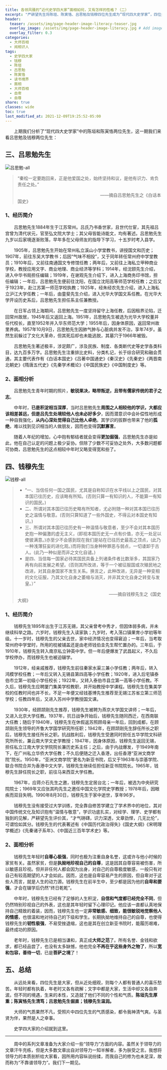 ```yaml
---
title: 各领风骚的“近代史学四大家”面相如何，又有怎样的性格？（二）
excerpt: "严耕望先生将陈垣、陈寅恪、吕思勉及钱穆四位先生成为“现代四大史学家”，四位先生在史学界各领风骚，声名远扬，那么他们又有怎样的经历？其面相又反映了什么样的性格呢？"
header:
  teaser: /assets/img/page-header-image-literacy-teaser.jpg
  overlay_image: /assets/img/page-header-image-literacy.jpg # Add image post (optional)
  overlay_filter: 0.3
categories:
  - 大师百相
  - 阅相识人
tags: 
  - 史学四大家
  - 钱穆
  - 陈垣
  - 吕思勉
  - 陈寅恪
  - 读书境界
  - 面相
  - 大师百相
  - 自卑
  - 自尊
share: true
classes: wide
toc: true
last_modified_at: 2021-12-09T19:25:52-05:00
---
```


&emsp;&emsp;上期我们分析了“现代四大史学家”中的陈垣和陈寅恪两位先生，这一期我们来看吕思勉及钱穆两位先生：

## 三、吕思勉先生

<img src="https://cdn.jsdelivr.net/gh/kewtgh/PicSunflowers@main/img/吕思勉-all.jpg" title="" alt="吕思勉-all" data-align="center">

> “秦桧一定要跑回来，正是他爱国之处，始终坚持和议，是他有识力、肯负责任之处。”
> 
> &emsp;&emsp;&emsp;&emsp;&emsp;&emsp;&emsp;&emsp;&emsp;&emsp;&emsp;&emsp;&emsp;&emsp;&emsp;&emsp;&emsp;&emsp;&emsp;——摘自吕思勉先生之《白话本国史》

### 1、经历简介

&emsp;&emsp;吕思勉先生1884年生于江苏常州。吕氏乃书香世家，且世代仕宦，其先祖吕宫曾为清代状元，官至弘文院大学士；其父母皆能诗能文，均有著述。吕思勉先生九岁以后家境逐渐败落，早年多在父母师友的指导下学习，十五岁时考入县学。

&emsp;&emsp;1905年，吕思勉先生开始在常州私立溪山小学堂教书，讲授国文和历史；1907年，前往东吴大学教书；后因“气味不相投”，又于同年转任常州府中学堂教员；1910年后，又前往南通国文专修馆任教；两年后，又前往上海私立甲种商业学校，教授应用文字、商业地理、商业经济等学科；1914年，经沈颐先生介绍，进入中华书局担任编辑；1919年，在谢观先生介绍下，进入上海商务印书馆，担任编辑；一年后，吕思勉先生便前往沈阳，在国立沈阳高等师范学校任教；之后又于1923年，赴江苏第一师范学校执教；1925年，经朱经农先生介绍，进入上海私立沪江大学任教；一年后，由童斐先生介绍，进入光华大学国文系任教。在光华大学开设历史系后，吕思勉先生担任系主任兼教授。

&emsp;&emsp;在日军占领上海期间，吕思勉先生一度坚持留守上海任教，后因租界沦陷，迁回常州故居，1945年后又返回上海。1951年，吕思勉先生被选为光华大学校董并任代校长，直至1952年并入华东师范大学；1955年后，因身体原因，返回常州故里养病。1957年10月9日，吕思勉先生因肺气肿与心脏病并发不治，享年74岁。虽然生前躲过了文化大革命，但其死后却也未能逃脱，其墓穴于1966年被毁。

&emsp;&emsp;吕思勉先生著述极丰，涉足颇广，涉及民族、制度、各类断代史等史学各类科目，达九百多万字。吕思勉先生注重排比史料，分类札记，长于综合研究和融会贯通，其主要代表作有《白话本国史》《吕著中国通史》《秦汉史》《先秦史》《两晋南北朝史》《隋唐五代史》《先秦学术概论》《中国民族史》《中国制度史》等。

### 2、面相分析

&emsp;&emsp;吕思勉先生青年时期的照片，**敏锐果决，略带叛逆，且带有儒家传统的君子之志**。

&emsp;&emsp;中年时，**已是积淀相当深厚**，当时吕思勉先生**周围之人相较他的学识，大都应该相差甚远，但是吕先生处境较他人也未必好多少**，因而潜意识中会补偿性地形成一种自我强化，**从内心深处觉得自己比他人卓绝**。其学识的拔群也带来了他的**孤绝**，难以找到见识相当的人做朋友，因而也变得**沉默寡言**。

&emsp;&emsp;随着人年纪的增加，心中抱有郁结者就会变得**更加倔强**，吕思勉先生亦是如此，他在自己认定的问题上极少妥协。但除了少数不可妥协之处外，大多数问题都可协商，吕思勉先生的这点相较中年时又略变得宽和些了。

## 四、钱穆先生

<img src="https://cdn.jsdelivr.net/gh/kewtgh/PicSunflowers@main/img/钱穆-all.jpg" title="" alt="钱穆-all" data-align="center">

> - “一、当信任何一国之国民，尤其是自称知识在水平线以上之国民，对其本国已往历史，应该略有所知。(否则只算一有知识的人，不能算一有知识的国民。)
> - 二、所谓对其本国已往历史略有所知者，尤必附随一种对其本国已往历史之温情与敬意。(否则只算知道了一些外国史，不得云对本国史有知识。)
> - 三、所谓对其本国已往历史有一种温情与敬意者，至少不会对其本国历史抱一种偏激的虚无主义，(即视本国历史无一点有价值，亦无一处足以使彼满意。)亦至少不会感到现在我们是站在已往历史最高之顶点，(此乃一种浅薄狂妄的进化观。)而将我们当身种种罪恶与弱点，一切诿卸于古人。(此乃一种似是而非之文化自谴。)
> - 是四、当信每一国家必待其国民具备上列诸条件者比数渐多，其国家乃再有向前发展之希望。(否则其所改进，等于一个被征服国或次殖民地之改进，对其自身国家不发生关系。换言之，此种改进，无异是一种变相的文化征服，乃其文化自身之萎缩与消灭，并非其文化自身之转变与发皇。）”
> 
> &emsp;&emsp;&emsp;&emsp;&emsp;&emsp;&emsp;&emsp;&emsp;&emsp;&emsp;&emsp;&emsp;&emsp;&emsp;&emsp;&emsp;&emsp;&emsp;&emsp;&emsp;——摘自钱穆先生之《国史大纲》

### 1、经历简介

&emsp;&emsp;钱穆先生1895年出生于江苏无锡，其父亲曾考中秀才，但因体弱多病，并未继续科举之路。六岁时，钱穆先生入读家孰；九岁时，考入荡口镇果育小学初等年级。十一岁时，钱穆先生的父亲去世，家中经济情况也变得窘迫；一年后，当考取常州府中学堂时，所用的枕被铺盖还是由老师钱伯圭先生帮忙置办的。三年后，于1910年，钱穆先生转入南京私立钟英中学。但一年后便爆发了武昌起义，不久后学校停办，而钱穆先生也被迫辍学。

&emsp;&emsp;1912年，经亲戚推荐，钱穆先生前往秦家水渠三兼小学任教；两年后，转入鸿模学校任教；一年后又转入无锡县第四高等小学任教；1920年，进入后宅镇泰伯市立第一初级小学任校长；1922年，又转入泰伯市县立第一高等小学任教。不久后，钱穆先生应聘厦门集美学校教职，并开始教授中学课程。钱穆先生在集美学校的任教时间也并不长，不足一年便又经钱基博先生推荐至无锡江苏省立第三师范学校；任教四年后，又进入苏州中学教授国文课。

&emsp;&emsp;1930年，经顾颉刚先生推荐，钱穆先生被聘为燕京大学国文讲师；一年后，又进入北京大学任教。1937年，抗日战争开始后，钱穆先生随同西迁，在西南联大任教；随后于1940年，钱穆先生在休假返苏照顾母亲一年后，回到成都，在顾颉刚先生领导的齐鲁大学国学研究所任职；1942年，在顾颉刚先生辞任所长之职后，钱穆先生接任所长之职。抗战胜利后，钱穆先生受邀同时担任五华学院文科研究所所长，兼云南大学文史学教授；1947年，因身体原因，钱穆先生返回无锡，担任私立江南大学文学院院长兼历史系主任；之后，由于内战爆发，于1949年南下，在广州私立华侨大学任教；不久后便随之迁入香港，出任香港“亚洲文商学院”院长。1950年，“亚洲文商学院”更名为新亚书院，后又于1963年与崇基学院、联合书院合并为香港中文大学，钱穆先生继续任担任新亚书院院长。1965年，钱穆先生辞任院长之职，前往马来西亚大学任教。

&emsp;&emsp;1967年，应蒋介石先生之邀，钱穆先生定居台北；一年后，被选为中央研究院院士；1969年又应张其昀先生之邀任中国文化学院史学教授；1978年后，因眼疾而双目失明。1990年8月30日，钱穆先生于家中逝世，享年96岁。

&emsp;&emsp;钱穆先生没有接受过大学训练，完全靠自修苦学建立了学术界中的地位，其对中国传统文化及知识抱有“温情与敬意”，学识功底扎实，对经学、理学、史学都有独到的见解，严耕望先生评价其，“才气磅礴，识力深透，文章劲悍，几无比伦”，可谓恰如其分。钱穆先生的代表著述有《中国历代政治得失》《国史大纲》《宋明理学概述》《先秦诸子系年》、《中国近三百年学术史》等。

### 2、面相分析

&emsp;&emsp;钱穆先生年轻时**自尊心极强**，同时也极为注重自身名誉，这或许与他小时候的家贫有关。虽然家贫，但是**执拗地珍视自己的自尊**，这是因其自尊容易被伤害，所以敏感且珍视。但并非任何人都会因为出身，对自己的自尊极度敏感，一般只有对自己有较高期望的人才会如此。因而，这也是自卑容易产生的原因，但自卑对于这些人而言，就是人生的动力源。钱穆先生在前半生中，至少都是因为他的**自卑和要强**，才会在辍学后仍然“终日乾乾”。

&emsp;&emsp;中年时，钱穆先生已经有了足够的人生积淀，**自信和气度都已经完全不同**，但仍然特别珍视自己的外表，这也是其年轻时留下心理印记。他应该一直都认真地保持自己精致的着装，因而，钱穆先生也一定**非常敏感、细致，能很敏锐地觉察他人的情感**，也很温和地对待自己的下级和学生。长期执拗地维持自己的自尊，也使得钱穆先生的**韧性极强**，不易受挫退缩，这也是其在创立新亚书院时，能履历艰难，最终成功的原因。

&emsp;&emsp;老年时，钱穆先生已是相当谦和，真正成**大师之范**了。所有名誉、金钱和欲求，都已经品尝了，也没有太多缺憾，他也完全**不再在乎这些身外之物了**，所以**宽和包容，善待一切**，已是**菩萨之境**了！

## 五、总结

&emsp;&emsp;从远处来看，四位先生是大家，但从近处细观，则每个人都有普通人的喜乐愁苦。年轻时都有执着，年老时又各有疏解；文字中都是大家，生活中却又各自奔波。但不同的境遇，生来的本性，又造就了他们不同的个性和气质。**陈垣先生厚重；陈寅恪先生清笃；吕思勉先生倔直；钱穆先生温润。** 

&emsp;&emsp;大师的气质果然不凡，受照片中四位先生的气质感染，都令我神清气爽。与圣贤为伴，果然是人之幸事。

&emsp;&emsp;史学四大家的介绍就到这里。

---

&emsp;&emsp;周中的系列文章准备为大家介绍一些“领导力”方面的内容。虽然关于领导力的文章汗牛充栋，但是大多数文章出自对领导力一知半解者，多为肤受之言。我想将领导力的本质剖析给大家看，因所用内容纵说纷揉，而我自己的修为也未足深，故而称为“不靠谱领导力”。我们下一期见。